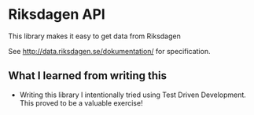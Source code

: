 # Riksdagen API
This library makes it easy to get data from Riksdagen

See http://data.riksdagen.se/dokumentation/ for specification.

## What I learned from writing this
* Writing this library I intentionally tried 
  using Test Driven Development. This proved to be 
  a valuable exercise!